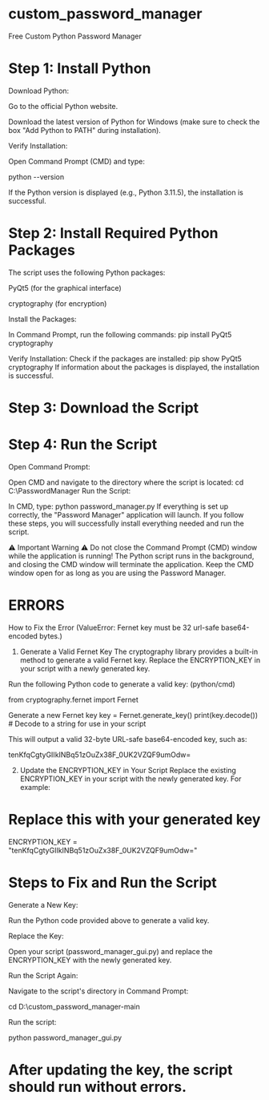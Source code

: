 # custom_password_manager
 Free Custom Python Password Manager
# Step 1: Install Python
Download Python:

Go to the official Python website.

Download the latest version of Python for Windows (make sure to check the box "Add Python to PATH" during installation).

Verify Installation:

Open Command Prompt (CMD) and type:

python --version

If the Python version is displayed (e.g., Python 3.11.5), the installation is successful.


# Step 2: Install Required Python Packages
The script uses the following Python packages:

PyQt5 (for the graphical interface)

cryptography (for encryption)

Install the Packages:

In Command Prompt, run the following commands:
pip install PyQt5 cryptography

Verify Installation:
Check if the packages are installed:
pip show PyQt5 cryptography
If information about the packages is displayed, the installation is successful.

# Step 3: Download the Script

# Step 4: Run the Script
Open Command Prompt:

Open CMD and navigate to the directory where the script is located:
cd C:\PasswordManager
Run the Script:

In CMD, type:
python password_manager.py
If everything is set up correctly, the "Password Manager" application will launch.
If you follow these steps, you will successfully install everything needed and run the script.

⚠️ Important Warning ⚠️
Do not close the Command Prompt (CMD) window while the application is running!
The Python script runs in the background, and closing the CMD window will terminate the application. Keep the CMD window open for as long as you are using the Password Manager.
# ERRORS
How to Fix the Error (ValueError: Fernet key must be 32 url-safe base64-encoded bytes.)
1. Generate a Valid Fernet Key
The cryptography library provides a built-in method to generate a valid Fernet key. Replace the ENCRYPTION_KEY in your script with a newly generated key.

Run the following Python code to generate a valid key:
(python/cmd)

from cryptography.fernet import Fernet

 Generate a new Fernet key
key = Fernet.generate_key()
print(key.decode())  # Decode to a string for use in your script

This will output a valid 32-byte URL-safe base64-encoded key, such as:

tenKfqCgtyGIIkINBq51zOuZx38F_0UK2VZQF9umOdw=

2. Update the ENCRYPTION_KEY in Your Script
Replace the existing ENCRYPTION_KEY in your script with the newly generated key. For example:
# Replace this with your generated key
ENCRYPTION_KEY = "tenKfqCgtyGIIkINBq51zOuZx38F_0UK2VZQF9umOdw="

# Steps to Fix and Run the Script
Generate a New Key:

Run the Python code provided above to generate a valid key.

Replace the Key:

Open your script (password_manager_gui.py) and replace the ENCRYPTION_KEY with the newly generated key.

Run the Script Again:

Navigate to the script's directory in Command Prompt:

cd D:\custom_password_manager-main

Run the script:

python password_manager_gui.py

# After updating the key, the script should run without errors.
